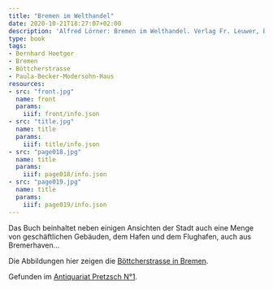 ```yaml
---
title: "Bremen im Welthandel"
date: 2020-10-21T18:27:07+02:00
description: 'Alfred Lörner: Bremen im Welthandel. Verlag Fr. Leuwer, Bremen 1927. <a class="worldcat" href="http://www.worldcat.org/oclc/72176538">&nbsp;</a>'
type: book
tags:
- Bernhard Hoetger
- Bremen
- Böttcherstrasse
- Paula-Becker-Modersohn-Haus
resources:
- src: "front.jpg"
  name: front
  params:
    iiif: front/info.json
- src: "title.jpg"
  name: title
  params:
    iiif: title/info.json
- src: "page018.jpg"
  name: title
  params:
    iiif: page018/info.json
- src: "page019.jpg"
  name: title
  params:
    iiif: page019/info.json
---
```


Das Buch beinhaltet neben einigen Ansichten der Stadt auch eine Menge von geschäftlichen Gebäuden, dem Hafen und dem Flughafen, auch aus Bremerhaven...
<!--more-->
Die Abbildungen hier zeigen die [Böttcherstrasse in Bremen](https://de.wikipedia.org/wiki/B%C3%B6ttcherstra%C3%9Fe_(Bremen)).

<div class="source">Gefunden im <a href="https://antiquariat-pretzsch.de/">Antiquariat Pretzsch N°1</a>.</div>
